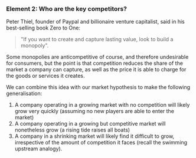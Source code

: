 ### **Element 2: Who are the key competitors?**

Peter Thiel, founder of Paypal and billionaire venture capitalist, said in his best-selling book Zero to One:

> "If you want to create and capture lasting value, look to build a monopoly". 
 
Some monopolies are anticompetitive of course, and therefore undesirable for consumers, but the point is that competition reduces the share of the market a company can capture, as well as the price it is able to charge for the goods or services it creates. 

We can combine this idea with our market hypothesis to make the following generalisation:

1. A company operating in a growing market with no competition will likely grow very quickly (assuming no new players are able to enter the market)
2. A company operating in a growing but competitive market will nonetheless grow (a rising tide raises all boats)
3. A company in a shrinking market will likely find it difficult to grow, irrespective of the amount of competition it faces (recall the swimming upstream analogy).